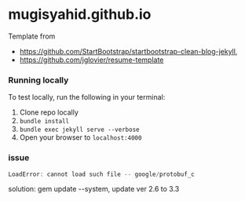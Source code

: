 # mugisyahid.github.io

Template from
- https://github.com/StartBootstrap/startbootstrap-clean-blog-jekyll,
- https://github.com/jglovier/resume-template


### Running locally

To test locally, run the following in your terminal:

1. Clone repo locally
2. `bundle install`
3. `bundle exec jekyll serve --verbose`
4. Open your browser to `localhost:4000`

### issue

```java
LoadError: cannot load such file -- google/protobuf_c
```

solution: gem update --system, update ver 2.6 to 3.3
